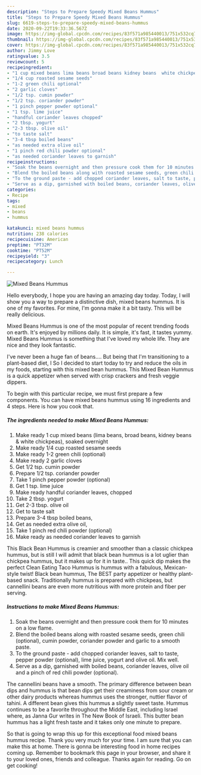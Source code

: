 ```yaml
---
description: "Steps to Prepare Speedy Mixed Beans Hummus"
title: "Steps to Prepare Speedy Mixed Beans Hummus"
slug: 6619-steps-to-prepare-speedy-mixed-beans-hummus
date: 2020-09-22T19:33:36.567Z
image: https://img-global.cpcdn.com/recipes/83f571a985440013/751x532cq70/mixed-beans-hummus-recipe-main-photo.jpg
thumbnail: https://img-global.cpcdn.com/recipes/83f571a985440013/751x532cq70/mixed-beans-hummus-recipe-main-photo.jpg
cover: https://img-global.cpcdn.com/recipes/83f571a985440013/751x532cq70/mixed-beans-hummus-recipe-main-photo.jpg
author: Jimmy Love
ratingvalue: 3.5
reviewcount: 5
recipeingredient:
- "1 cup mixed beans lima beans broad beans kidney beans  white chickpeas soaked overnight"
- "1/4 cup roasted sesame seeds"
- "1-2 green chili optional"
- "2 garlic cloves"
- "1/2 tsp. cumin powder"
- "1/2 tsp. coriander powder"
- "1 pinch pepper powder optional"
- "1 tsp. lime juice"
- "handful coriander leaves chopped"
- "2 tbsp. yogurt"
- "2-3 tbsp. olive oil"
- "to taste salt"
- "3-4 tbsp boiled beans"
- "as needed extra olive oil"
- "1 pinch red chili powder optional"
- "as needed coriander leaves to garnish"
recipeinstructions:
- "Soak the beans overnight and then pressure cook them for 10 minutes on a low flame."
- "Blend the boiled beans along with roasted sesame seeds, green chili (optional), cumin powder, coriander powder and garlic to a smooth paste."
- "To the ground paste - add chopped coriander leaves, salt to taste, pepper powder (optional), lime juice, yogurt and olive oil. Mix well."
- "Serve as a dip, garnished with boiled beans, coriander leaves, olive oil and a pinch of red chili powder (optional)."
categories:
- Recipe
tags:
- mixed
- beans
- hummus

katakunci: mixed beans hummus 
nutrition: 238 calories
recipecuisine: American
preptime: "PT32M"
cooktime: "PT52M"
recipeyield: "3"
recipecategory: Lunch

---
```



![Mixed Beans Hummus](https://img-global.cpcdn.com/recipes/83f571a985440013/751x532cq70/mixed-beans-hummus-recipe-main-photo.jpg)

Hello everybody, I hope you are having an amazing day today. Today, I will show you a way to prepare a distinctive dish, mixed beans hummus. It is one of my favorites. For mine, I'm gonna make it a bit tasty. This will be really delicious.

Mixed Beans Hummus is one of the most popular of recent trending foods on earth. It's enjoyed by millions daily. It is simple, it's fast, it tastes yummy. Mixed Beans Hummus is something that I've loved my whole life. They are nice and they look fantastic.

I&#39;ve never been a huge fan of beans…. But being that I&#39;m transitioning to a plant-based diet, I So I decided to start today to try and reduce the oils in my foods, starting with this mixed bean hummus. This Mixed Bean Hummus is a quick appetizer when served with crisp crackers and fresh veggie dippers.


To begin with this particular recipe, we must first prepare a few components. You can have mixed beans hummus using 16 ingredients and 4 steps. Here is how you cook that.

<!--inarticleads1-->

##### The ingredients needed to make Mixed Beans Hummus:

1. Make ready 1 cup mixed beans (lima beans, broad beans, kidney beans &amp; white chickpeas), soaked overnight
1. Make ready 1/4 cup roasted sesame seeds
1. Make ready 1-2 green chili (optional)
1. Make ready 2 garlic cloves
1. Get 1/2 tsp. cumin powder
1. Prepare 1/2 tsp. coriander powder
1. Take 1 pinch pepper powder (optional)
1. Get 1 tsp. lime juice
1. Make ready handful coriander leaves, chopped
1. Take 2 tbsp. yogurt
1. Get 2-3 tbsp. olive oil
1. Get to taste salt
1. Prepare 3-4 tbsp boiled beans,
1. Get as needed extra olive oil,
1. Take 1 pinch red chili powder (optional)
1. Make ready as needed coriander leaves to garnish


This Black Bean Hummus is creamier and smoother than a classic chickpea hummus, but is still I will admit that black bean hummus is a lot uglier than chickpea hummus, but it makes up for it in taste.. This quick dip makes the perfect Clean Eating Taco Hummus is hummus with a fabulous, Mexican-style twist! Black bean hummus, The BEST party appetizer or healthy plant-based snack. Traditionally hummus is prepared with chickpeas, but cannellini beans are even more nutritious with more protein and fiber per serving. 

<!--inarticleads2-->

##### Instructions to make Mixed Beans Hummus:

1. Soak the beans overnight and then pressure cook them for 10 minutes on a low flame.
1. Blend the boiled beans along with roasted sesame seeds, green chili (optional), cumin powder, coriander powder and garlic to a smooth paste.
1. To the ground paste - add chopped coriander leaves, salt to taste, pepper powder (optional), lime juice, yogurt and olive oil. Mix well.
1. Serve as a dip, garnished with boiled beans, coriander leaves, olive oil and a pinch of red chili powder (optional).


The cannellini beans have a smooth. The primary difference between bean dips and hummus is that bean dips get their creaminess from sour cream or other dairy products whereas hummus uses the stronger, nuttier flavor of tahini. A different bean gives this hummus a slightly sweet taste. Hummus continues to be a favorite throughout the Middle East, including Israel where, as Janna Gur writes in The New Book of Israeli. This butter bean hummus has a light fresh taste and it takes only one minute to prepare. 

So that is going to wrap this up for this exceptional food mixed beans hummus recipe. Thank you very much for your time. I am sure that you can make this at home. There is gonna be interesting food in home recipes coming up. Remember to bookmark this page in your browser, and share it to your loved ones, friends and colleague. Thanks again for reading. Go on get cooking!
